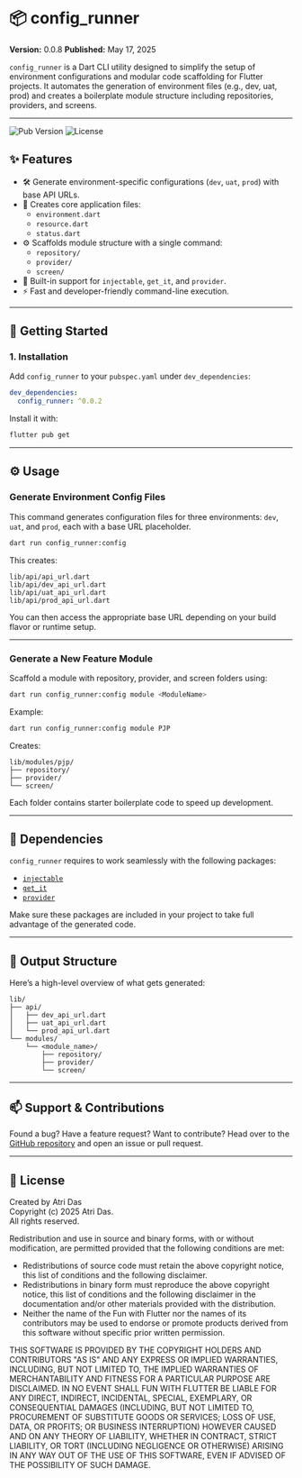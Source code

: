 # 📦 config_runner

**Version:** 0.0.8 
**Published:** May 17, 2025

`config_runner` is a Dart CLI utility designed to simplify the setup of environment configurations and modular code scaffolding for Flutter projects. It automates the generation of environment files (e.g., dev, uat, prod) and creates a boilerplate module structure including repositories, providers, and screens.

---

![Pub Version](https://img.shields.io/pub/v/config_runner)
![License](https://img.shields.io/badge/license-MIT-green)

## ✨ Features

- 🛠️ Generate environment-specific configurations (`dev`, `uat`, `prod`) with base API URLs.
- 🧱 Creates core application files:
  - `environment.dart`
  - `resource.dart`
  - `status.dart`
- ⚙️ Scaffolds module structure with a single command:
    - `repository/`
    - `provider/`
    - `screen/`
- 💉 Built-in support for `injectable`, `get_it`, and `provider`.
- ⚡ Fast and developer-friendly command-line execution.

---

## 🚀 Getting Started

### 1. Installation

Add `config_runner` to your `pubspec.yaml` under `dev_dependencies`:

```yaml
dev_dependencies:
  config_runner: ^0.0.2
```

Install it with:

```bash
flutter pub get
```

---

## ⚙️ Usage

### Generate Environment Config Files

This command generates configuration files for three environments: `dev`, `uat`, and `prod`, each with a base URL placeholder.

```bash
dart run config_runner:config
```

This creates:
```
lib/api/api_url.dart
lib/api/dev_api_url.dart
lib/api/uat_api_url.dart
lib/api/prod_api_url.dart
```

You can then access the appropriate base URL depending on your build flavor or runtime setup.

---

### Generate a New Feature Module

Scaffold a module with repository, provider, and screen folders using:

```bash
dart run config_runner:config module <ModuleName>
```

Example:
```bash
dart run config_runner:config module PJP
```

Creates:
```
lib/modules/pjp/
├── repository/
├── provider/
└── screen/
```

Each folder contains starter boilerplate code to speed up development.

---

## 🧩 Dependencies

`config_runner` requires to work seamlessly with the following packages:

- [`injectable`](https://pub.dev/packages/injectable)
- [`get_it`](https://pub.dev/packages/get_it)
- [`provider`](https://pub.dev/packages/provider)

Make sure these packages are included in your project to take full advantage of the generated code.

---

## 📁 Output Structure

Here’s a high-level overview of what gets generated:

```
lib/
├── api/
│   ├── dev_api_url.dart
│   ├── uat_api_url.dart
│   └── prod_api_url.dart
└── modules/
    └── <module_name>/
        ├── repository/
        ├── provider/
        └── screen/
```

---


## 📫 Support & Contributions

Found a bug? Have a feature request? Want to contribute? Head over to the [GitHub repository](https://github.com/samrat19/config_runner) and open an issue or pull request.

---

## 📝 License

Created by Atri Das  
Copyright (c) 2025 Atri Das.  
All rights reserved.

Redistribution and use in source and binary forms, with or without modification, are permitted provided that the following conditions are met:

- Redistributions of source code must retain the above copyright notice, this list of conditions and the following disclaimer.
- Redistributions in binary form must reproduce the above copyright notice, this list of conditions and the following disclaimer in the documentation and/or other materials provided with the distribution.
- Neither the name of the Fun with Flutter nor the names of its contributors may be used to endorse or promote products derived from this software without specific prior written permission.

THIS SOFTWARE IS PROVIDED BY THE COPYRIGHT HOLDERS AND CONTRIBUTORS "AS IS" AND ANY EXPRESS OR IMPLIED WARRANTIES, INCLUDING, BUT NOT LIMITED TO, THE IMPLIED WARRANTIES OF MERCHANTABILITY AND FITNESS FOR A PARTICULAR PURPOSE ARE DISCLAIMED. IN NO EVENT SHALL FUN WITH FLUTTER BE LIABLE FOR ANY DIRECT, INDIRECT, INCIDENTAL, SPECIAL, EXEMPLARY, OR CONSEQUENTIAL DAMAGES (INCLUDING, BUT NOT LIMITED TO, PROCUREMENT OF SUBSTITUTE GOODS OR SERVICES; LOSS OF USE, DATA, OR PROFITS; OR BUSINESS INTERRUPTION) HOWEVER CAUSED AND ON ANY THEORY OF LIABILITY, WHETHER IN CONTRACT, STRICT LIABILITY, OR TORT (INCLUDING NEGLIGENCE OR OTHERWISE) ARISING IN ANY WAY OUT OF THE USE OF THIS SOFTWARE, EVEN IF ADVISED OF THE POSSIBILITY OF SUCH DAMAGE.
